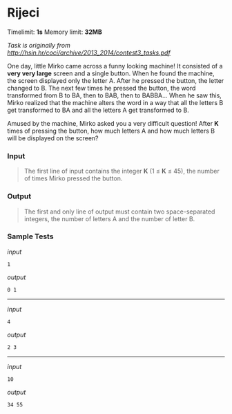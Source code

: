 # Rijeci

Timelimit: **1s** Memory limit: **32MB**

*Task is originally from http://hsin.hr/coci/archive/2013_2014/contest3_tasks.pdf*

One day, little Mirko came across a funny looking machine! It consisted
of a **very very large** screen and a single button. When he found the
machine, the screen displayed only the letter A. After he pressed the
button, the letter changed to B. The next few times he pressed the
button, the word transformed from B to BA, then to BAB, then to BABBA...
When he saw this, Mirko realized that the machine alters the word in a
way that all the letters B get transformed to BA and all the letters A
get transformed to B.

Amused by the machine, Mirko asked you a very difficult question! After
**K** times of pressing the button, how much letters A and how much
letters B will be displayed on the screen?

### Input
> The first line of input contains the integer **K** (1 ≤ **K** ≤ 45), the
> number of times Mirko pressed the button.

### Output
> The first and only line of output must contain two space-separated
> integers, the number of letters A and the number of letter B.

### Sample Tests
_input_

```
1
```

_output_
```
0 1
```

---


_input_

```
4
```

_output_
```
2 3
```

  ---


_input_

```
10
```

_output_
```
34 55
```